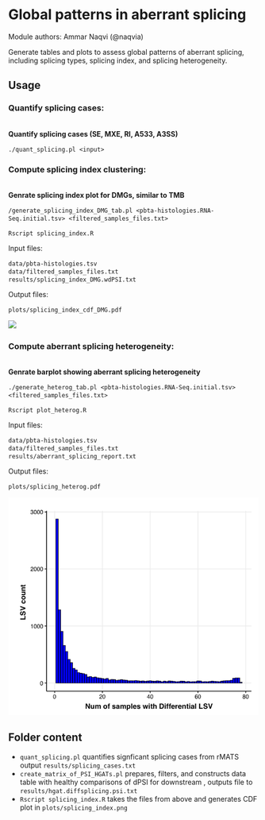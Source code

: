 # Global patterns in aberrant splicing

Module authors: Ammar Naqvi (@naqvia)

Generate tables and plots to assess global patterns of aberrant splicing, including splicing types, splicing index, and splicing heterogeneity.


## Usage
### Quantify splicing cases:
<br>**Quantify splicing cases (SE, MXE, RI, A533, A3SS)**
```
./quant_splicing.pl <input>
```

### Compute splicing index clustering:
<br>**Genrate splicing index plot for DMGs, similar to TMB**

```
/generate_splicing_index_DMG_tab.pl <pbta-histologies.RNA-Seq.initial.tsv> <filtered_samples_files.txt>
```
```
Rscript splicing_index.R
```

Input files:
```
data/pbta-histologies.tsv
data/filtered_samples_files.txt
results/splicing_index_DMG.wdPSI.txt
```

Output files:
```
plots/splicing_index_cdf_DMG.pdf
```

![](plots/splicing_index_cdf_current.png)

### Compute aberrant splicing heterogeneity:
<br>**Genrate barplot showing aberrant splicing heterogeneity**

```
./generate_heterog_tab.pl <pbta-histologies.RNA-Seq.initial.tsv> <filtered_samples_files.txt>
```

```
Rscript plot_heterog.R
```

Input files:
```
data/pbta-histologies.tsv
data/filtered_samples_files.txt
results/aberrant_splicing_report.txt
```

Output files:
```
plots/splicing_heterog.pdf
```

![](plots/splicing_heterog.png)



## Folder content

* `quant_splicing.pl` quantifies signficant splicing cases from rMATS output `results/splicing_cases.txt`
* `create_matrix_of_PSI_HGATs.pl` prepares, filters, and constructs data table with healthy comparisons of dPSI for downstream , outputs file to `results/hgat.diffsplicing.psi.txt`
* `Rscript splicing_index.R` takes the files from above and generates CDF plot in `plots/splicing_index.png`
